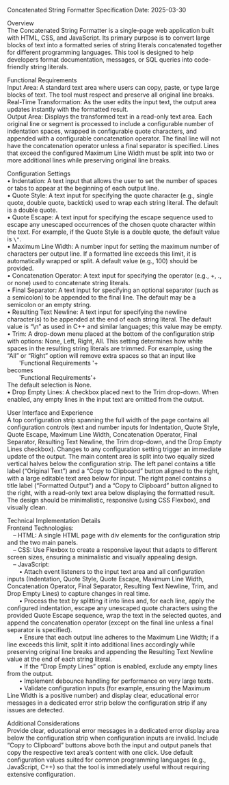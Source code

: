 Concatenated String Formatter Specification
Date: 2025-03-30

Overview  
The Concatenated String Formatter is a single-page web application built with HTML, CSS, and JavaScript. Its primary purpose is to convert large blocks of text into a formatted series of string literals concatenated together for different programming languages. This tool is designed to help developers format documentation, messages, or SQL queries into code-friendly string literals.

Functional Requirements  
Input Area: A standard text area where users can copy, paste, or type large blocks of text. The tool must respect and preserve all original line breaks.  
Real-Time Transformation: As the user edits the input text, the output area updates instantly with the formatted result.  
Output Area: Displays the transformed text in a read-only text area. Each original line or segment is processed to include a configurable number of indentation spaces, wrapped in configurable quote characters, and appended with a configurable concatenation operator. The final line will not have the concatenation operator unless a final separator is specified. Lines that exceed the configured Maximum Line Width must be split into two or more additional lines while preserving original line breaks.

Configuration Settings  
• Indentation: A text input that allows the user to set the number of spaces or tabs to appear at the beginning of each output line.  
• Quote Style: A text input for specifying the quote character (e.g., single quote, double quote, backtick) used to wrap each string literal. The default is a double quote.  
• Quote Escape: A text input for specifying the escape sequence used to escape any unescaped occurrences of the chosen quote character within the text. For example, if the Quote Style is a double quote, the default value is `\"`.  
• Maximum Line Width: A number input for setting the maximum number of characters per output line. If a formatted line exceeds this limit, it is automatically wrapped or split. A default value (e.g., 100) should be provided.  
• Concatenation Operator: A text input for specifying the operator (e.g., +, ., or none) used to concatenate string literals.  
• Final Separator: A text input for specifying an optional separator (such as a semicolon) to be appended to the final line. The default may be a semicolon or an empty string.  
• Resulting Text Newline: A text input for specifying the newline character(s) to be appended at the end of each string literal. The default value is “\n” as used in C++ and similar languages; this value may be empty.  
• Trim: A drop-down menu placed at the bottom of the configuration strip with options: None, Left, Right, All. This setting determines how white spaces in the resulting string literals are trimmed. For example, using the “All” or “Right” option will remove extra spaces so that an input like  
  'Functional Requirements  '+  
becomes  
  'Functional Requirements'+  
The default selection is None.  
• Drop Empty Lines: A checkbox placed next to the Trim drop-down. When enabled, any empty lines in the input text are omitted from the output.

User Interface and Experience  
A top configuration strip spanning the full width of the page contains all configuration controls (text and number inputs for Indentation, Quote Style, Quote Escape, Maximum Line Width, Concatenation Operator, Final Separator, Resulting Text Newline, the Trim drop-down, and the Drop Empty Lines checkbox). Changes to any configuration setting trigger an immediate update of the output. The main content area is split into two equally sized vertical halves below the configuration strip. The left panel contains a title label (“Original Text”) and a “Copy to Clipboard” button aligned to the right, with a large editable text area below for input. The right panel contains a title label (“Formatted Output”) and a “Copy to Clipboard” button aligned to the right, with a read-only text area below displaying the formatted result. The design should be minimalistic, responsive (using CSS Flexbox), and visually clean.

Technical Implementation Details  
Frontend Technologies:  
 – HTML: A single HTML page with div elements for the configuration strip and the two main panels.  
 – CSS: Use Flexbox to create a responsive layout that adapts to different screen sizes, ensuring a minimalistic and visually appealing design.  
 – JavaScript:  
  • Attach event listeners to the input text area and all configuration inputs (Indentation, Quote Style, Quote Escape, Maximum Line Width, Concatenation Operator, Final Separator, Resulting Text Newline, Trim, and Drop Empty Lines) to capture changes in real time.  
  • Process the text by splitting it into lines and, for each line, apply the configured indentation, escape any unescaped quote characters using the provided Quote Escape sequence, wrap the text in the selected quotes, and append the concatenation operator (except on the final line unless a final separator is specified).  
  • Ensure that each output line adheres to the Maximum Line Width; if a line exceeds this limit, split it into additional lines accordingly while preserving original line breaks and appending the Resulting Text Newline value at the end of each string literal.  
  • If the “Drop Empty Lines” option is enabled, exclude any empty lines from the output.  
  • Implement debounce handling for performance on very large texts.  
  • Validate configuration inputs (for example, ensuring the Maximum Line Width is a positive number) and display clear, educational error messages in a dedicated error strip below the configuration strip if any issues are detected.

Additional Considerations  
Provide clear, educational error messages in a dedicated error display area below the configuration strip when configuration inputs are invalid. Include “Copy to Clipboard” buttons above both the input and output panels that copy the respective text area’s content with one click. Use default configuration values suited for common programming languages (e.g., JavaScript, C++) so that the tool is immediately useful without requiring extensive configuration.